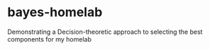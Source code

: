 # bayes-homelab
Demonstrating a Decision-theoretic approach to selecting the best components for my homelab
